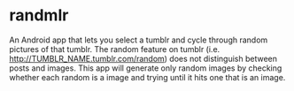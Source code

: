 randmlr
=======

An Android app that lets you select a tumblr and cycle through random pictures of that tumblr. The random feature on tumblr (i.e. http://TUMBLR_NAME.tumblr.com/random) does not distinguish between posts and images. This app will generate only random images by checking whether each random is a image and trying until it hits one that is an image.
